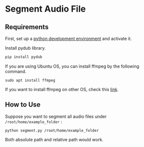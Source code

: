 # Segment Audio File

## Requirements

First, set up a [python development environment](https://cloud.google.com/python/docs/setup) and activate it.

Install pydub library. 

```python
pip install pydub
```

If you are using Ubuntu OS, you can install ffmpeg by the following command. 

```
sudo apt install ffmpeg
```

If you want to install ffmpeg on other OS, check this [link](https://ffmpeg.org/download.html). 

## How to Use

Suppose you want to segment all audio files under `/root/home/example_folder`  : 

```
python segment.py /root/home/example_folder
```

Both absolute path and relative path would work. 
